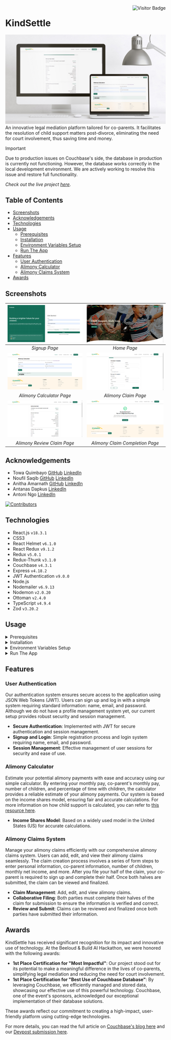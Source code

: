 <img align="right" alt="Visitor Badge" src="https://visitor-badge.laobi.icu/badge?page_id=towaquimbayo.KindSettle">

# KindSettle

![KindSettle Thumbnail](screenshots/kindsettle-thumbnail.jpg)
An innovative legal mediation platform tailored for co-parents. It facilitates the resolution of child support matters post-divorce, eliminating the need for court involvement, thus saving time and money.

> [!IMPORTANT]
> Due to production issues on Couchbase's side, the database in production is currently not functioning. However, the database works correctly in the local development environment. We are actively working to resolve this issue and restore full functionality.

_Check out the live project [_here_](https://kindsettle.com/)._

## Table of Contents

* [Screenshots](#screenshots)
* [Acknowledgements](#acknowledgements)
* [Technologies](#technologies)
* [Usage](#usage)
  * [Prerequisites](#prerequisites)
  * [Installation](#installation)
  * [Environment Variables Setup](#environment-variables-setup)
  * [Run The App](#run-the-app)
* [Features](#features)
  * [User Authentication](#user-authentication)
  * [Alimony Calculator](#alimony-calculator)
  * [Alimony Claims System](#alimony-claims-system)
* [Awards](#awards)

## Screenshots

| ![Signup Page](screenshots/signup.png) | ![Home Page](screenshots/home.png) |
|:--:|:--:|
| _Signup Page_ | _Home Page_ |
| ![Alimony Calculator Page](screenshots/alimony-calculator.png) | ![Alimony Claim Page](screenshots/alimony-claim.png) |
| _Alimony Calculator Page_ | _Alimony Claim Page_ |
| ![Alimony Review Claim Page](screenshots/alimony-review-claim.png) | ![Alimony Claim Completion Page](screenshots/alimony-claim-completion.png) |
| _Alimony Review Claim Page_ | _Alimony Claim Completion Page_ |

## Acknowledgements

* Towa Quimbayo [GitHub](https://github.com/towaquimbayo) [LinkedIn](https://www.linkedin.com/in/towa-quimbayo/)
* Noufil Saqib [GitHub](https://github.com/noufilsaqib) [LinkedIn](https://www.linkedin.com/in/muhammad-noufil-saqib/)
* Anitha Amarnath [GitHub](https://github.com/anithaamarnath) [LinkedIn](https://www.linkedin.com/in/anitha-amarnath/)
* Antanas Dapkus [LinkedIn](https://www.linkedin.com/in/addapkus/)
* Antoni Ngo [LinkedIn](https://www.linkedin.com/in/antoningo/)

[![Contributors](https://contrib.rocks/image?repo=towaquimbayo/KindSettle)](https://github.com/towaquimbayo/KindSettle/graphs/contributors)

## Technologies

* React.js `v18.3.1`
* CSS3
* React Helmet `v6.1.0`
* React Redux `v9.1.2`
* Redux `v5.0.1`
* Redux-Thunk `v3.1.0`
* Couchbase `v4.3.1`
* Express `v4.18.2`
* JWT Authentication `v9.0.0`
* Node.js
* Nodemailer `v6.9.13`
* Nodemon `v2.0.20`
* Ottoman `v2.4.0`
* TypeScript `v4.9.4`
* Zod `v3.20.2`

## Usage

<details>
  <summary>Prerequisites</summary>

### Prerequisites

* [VSCode](https://code.visualstudio.com/download/)
* [Git](https://git-scm.com/downloads/)
* [Node.js](https://nodejs.org/en/download/)

</details>

<details>
  <summary>Installation</summary>

### Installation

1. Install latest npm package version.

  ```sh
  npm install npm@latest -g
  ```

2. Clone the repository to local machine.

  ```sh
  git clone https://github.com/towaquimbayo/KindSettle.git
  ```

3. Installing required dependencies requires Node and npm.

  Change directory to Frontend and install dependencies:

  ```sh
  cd frontend
  npm install
  ```

  Change directory to Backend and install dependencies:

  ```sh
  cd backend
  npm install
  ```

</details>

<details>
  <summary>Environment Variables Setup</summary>

### Environment Variables Setup

For the project to run correctly, environment variables are required __only__ for the backend directory. Rename the `.env.example` to `.env`.

1. `JWT_SECRET` is the encryption key to sign your JWTs (JSON Web Tokens). Create a secret at <https://www.allkeysgenerator.com>.
2. `JWT_LIFETIME` is the amount of time a particular JWT will be valid for (i.e. `30d` for 30 days).
3. Sign up for a free Couchbase account, if you don't have any. Create a new Cluster and connect to it by copying the URI to `CB_URI` and filling in your `CB_USERNAME`, `CB_PASSWORD`, and `CB_BUCKET` credentials by following the documentation at <https://docs.couchbase.com/nodejs-sdk/current/howtos/managing-connections.html>.
4. Either enter your email account credentials for the Nodemailer transporter credentials or create a Gmail account to generate an App Password by following the instructions at <https://medium.com/@y.mehnati_49486/how-to-send-an-email-from-your-gmail-account-with-nodemailer-837bf09a7628>.

</details>

<details>
  <summary>Run The App</summary>

### Run The App

In order to run the application, you would need the client (frontend) and server (backend) running concurrently in different terminal sessions.

#### Client-Side Usage (Frontend) on PORT: 3000

Change directory to client (`frontend`) and execute `npm start` to run locally in development mode or production mode. For production, make sure to build the app to the `build` folder by executing `npm run build` as this would correctly bundle React in production mode and optimize the build for the best performance.

```sh
cd frontend
npm start
```

#### Server-Side Usage (Backend) on PORT: 8080

Change directory to server (`backend`) and execute `npm run dev` to run locally in development mode or execute `npm start` to run in production mode. For production, make sure to build the app to the `dist` folder by executing `npm run build` as this would correctly compile TypeScript code to ES5 JavaScript codes and optimize the build for the best performance.

```sh
cd backend
npm run dev   // running locally in development mode
npm run start // running in production mode
```

</details>

## Features

### User Authentication

Our authentication system ensures secure access to the application using JSON Web Tokens (JWT). Users can sign up and log in with a simple system requiring standard information: name, email, and password. Although we do not have a profile management system yet, our current setup provides robust security and session management.

* __Secure Authentication__: Implemented with JWT for secure authentication and session management.
* __Signup and Login__: Simple registration process and login system requiring name, email, and password.
* __Session Management__: Effective management of user sessions for security and ease of use.

### Alimony Calculator

Estimate your potential alimony payments with ease and accuracy using our simple calculator. By entering your monthly pay, co-parent's monthly pay, number of children, and percentage of time with children, the calculator provides a reliable estimate of your alimony payments. Our system is based on the income shares model, ensuring fair and accurate calculations. For more information on how child support is calculated, you can refer to [this resource here](https://divorce.com/blog/how-is-child-support-calculated/).

* __Income Shares Model__: Based on a widely used model in the United States (US) for accurate calculations.

### Alimony Claims System

Manage your alimony claims efficiently with our comprehensive alimony claims system. Users can add, edit, and view their alimony claims seamlessly. The claim creation process involves a series of form steps to enter personal information, co-parent information, number of children, monthly net income, and more. After you file your half of the claim, your co-parent is required to sign up and complete their half. Once both halves are submitted, the claim can be viewed and finalized.

* __Claim Management__: Add, edit, and view alimony claims.
* __Collaborative Filing__: Both parties must complete their halves of the claim for submission to ensure the information is verified and correct.
* __Review and Submit__: Claims can be reviewed and finalized once both parties have submitted their information.

## Awards

KindSettle has received significant recognition for its impact and innovative use of technology. At the Beeloud & Build AI Hackathon, we were honored with the following awards:

* __1st Place Certification for "Most Impactful"__: Our project stood out for its potential to make a meaningful difference in the lives of co-parents, simplifying legal mediation and reducing the need for court involvement.
* __1st Place Certification for "Best Use of Couchbase Database"__: By leveraging Couchbase, we efficiently managed and stored data, showcasing our effective use of this powerful technology. Couchbase, one of the event's sponsors, acknowledged our exceptional implementation of their database solutions.

These awards reflect our commitment to creating a high-impact, user-friendly platform using cutting-edge technologies.

For more details, you can read the full article on [Couchbase's blog here](https://www.couchbase.com/blog/beeloud-and-build-hackathon-2024/) and our [Devpost submission here](https://devpost.com/software/kindsettle-com-child-support-made-easy).
